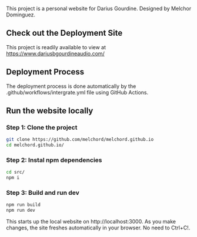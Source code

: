 This project is a personal website for Darius Gourdine. Designed by Melchor Dominguez.

## Check out the Deployment Site

This project is readily available to view at https://www.dariusbgourdineaudio.com/

## Deployment Process

The deployment process is done automatically by the .github/workflows/intergrate.yml file using GitHub Actions.

## Run the website locally

### Step 1: Clone the project

```sh
git clone https://github.com/melchord/melchord.github.io
cd melchord.github.io/
```

### Step 2: Instal npm dependencies

```sh
cd src/
npm i
```

### Step 3: Build and run dev

```sh
npm run build
npm run dev
```

This starts up the local website on http://localhost:3000. As you make changes, the site freshes automatically in your browser. No need to Ctrl+C!.
